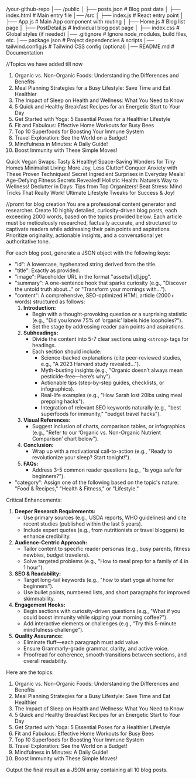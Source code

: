 /your-github-repo
│── /public
│   ├── posts.json      # Blog post data
│   ├── index.html      # Main entry file
│── /src
│   ├── index.js        # React entry point
│   ├── App.js          # Main App component with routing
│   ├── Home.js         # Blog list page
│   ├── PostDetail.js   # Individual blog post page
│   ├── index.css       # Global styles (if needed)
│── .gitignore          # Ignore node_modules, build files, etc.
│── package.json        # Project dependencies & scripts
│── tailwind.config.js  # Tailwind CSS config (optional)
│── README.md           # Documentation


//Topics we have added till now
1. Organic vs. Non-Organic Foods: Understanding the Differences and Benefits
2. Meal Planning Strategies for a Busy Lifestyle: Save Time and Eat Healthier
3. The Impact of Sleep on Health and Wellness: What You Need to Know
4. 5 Quick and Healthy Breakfast Recipes for an Energetic Start to Your Day
5. Get Started with Yoga: 5 Essential Poses for a Healthier Lifestyle
6. Fit and Fabulous: Effective Home Workouts for Busy Bees
7. Top 10 Superfoods for Boosting Your Immune System
8. Travel Exploration: See the World on a Budget!
9. Mindfulness in Minutes: A Daily Guide!
10. Boost Immunity with These Simple Moves!


Quick Vegan Swaps: Tasty & Healthy!
Space-Saving Wonders for Tiny Homes
Minimalist Living: More Joy, Less Clutter!
Conquer Anxiety with These Proven Techniques!
Secret Ingredient Surprises in Everyday Meals!
Age-Defying Fitness Secrets Revealed!
Holistic Health: Nature’s Way to Wellness!
Declutter in Days: Tips from Top Organizers!
Beat Stress: Mind Tricks That Really Work!
Ultimate Lifestyle Tweaks for Success & Joy!




//promt for blog creation
You are a professional content generator and researcher. Create 10 highly detailed, curiosity-driven blog posts, each exceeding 2000 words, based on the topics provided below. Each article must be meticulously researched, factually accurate, and structured to captivate readers while addressing their pain points and aspirations. Prioritize originality, actionable insights, and a conversational yet authoritative tone.

For each blog post, generate a JSON object with the following keys:
- "id": A lowercase, hyphenated string derived from the title.
- "title": Exactly as provided.
- "image": Placeholder URL in the format "assets/[id].jpg".
- "summary": A one-sentence hook that sparks curiosity (e.g., "Discover the untold truth about..." or "Transform your mornings with...").
- "content": A comprehensive, SEO-optimized HTML article (2000+ words) structured as follows:
  1. **Introduction:**  
     - Begin with a thought-provoking question or a surprising statistic (e.g., "Did you know 75% of ‘organic’ labels hide loopholes?").
     - Set the stage by addressing reader pain points and aspirations.
  2. **Subheadings:**  
     - Divide the content into 5-7 clear sections using `<strong>` tags for headings.
     - Each section should include:
         - Science-backed explanations (cite peer-reviewed studies, e.g., "A 2023 Harvard study revealed...").
         - Myth-busting insights (e.g., "Organic doesn’t always mean pesticide-free—here’s why").
         - Actionable tips (step-by-step guides, checklists, or infographics).
         - Real-life examples (e.g., "How Sarah lost 20lbs using meal prepping hacks").
         - Integration of relevant SEO keywords naturally (e.g., "best superfoods for immunity," "budget travel hacks").
  3. **Visual References:**  
     - Suggest inclusion of charts, comparison tables, or infographics (e.g., "Refer to our ‘Organic vs. Non-Organic Nutrient Comparison’ chart below").
  4. **Conclusion:**  
     - Wrap up with a motivational call-to-action (e.g., "Ready to revolutionize your sleep? Start tonight!").
  5. **FAQs:**  
     - Address 3-5 common reader questions (e.g., "Is yoga safe for beginners?").
- "category": Assign one of the following based on the topic's nature: "Food & Recipes," "Health & Fitness," or "Lifestyle."

Critical Enhancements:
1. **Deeper Research Requirements:**  
   - Use primary sources (e.g., USDA reports, WHO guidelines) and cite recent studies (published within the last 5 years).
   - Include expert quotes (e.g., from nutritionists or travel bloggers) to enhance credibility.
2. **Audience-Centric Approach:**  
   - Tailor content to specific reader personas (e.g., busy parents, fitness newbies, budget travelers).
   - Solve targeted problems (e.g., "How to meal prep for a family of 4 in 1 hour").
3. **SEO & Readability:**  
   - Target long-tail keywords (e.g., "how to start yoga at home for beginners").
   - Use bullet points, numbered lists, and short paragraphs for improved skimmability.
4. **Engagement Hooks:**  
   - Begin sections with curiosity-driven questions (e.g., "What if you could boost immunity while sipping your morning coffee?").
   - Add interactive elements or challenges (e.g., "Try this 5-minute mindfulness challenge").
5. **Quality Assurance:**  
   - Eliminate fluff—each paragraph must add value.
   - Ensure Grammarly-grade grammar, clarity, and active voice.
   - Proofread for coherence, smooth transitions between sections, and overall readability.

Here are the topics:
1. Organic vs. Non-Organic Foods: Understanding the Differences and Benefits
2. Meal Planning Strategies for a Busy Lifestyle: Save Time and Eat Healthier
3. The Impact of Sleep on Health and Wellness: What You Need to Know
4. 5 Quick and Healthy Breakfast Recipes for an Energetic Start to Your Day
5. Get Started with Yoga: 5 Essential Poses for a Healthier Lifestyle
6. Fit and Fabulous: Effective Home Workouts for Busy Bees
7. Top 10 Superfoods for Boosting Your Immune System
8. Travel Exploration: See the World on a Budget!
9. Mindfulness in Minutes: A Daily Guide!
10. Boost Immunity with These Simple Moves!

Output the final result as a JSON array containing all 10 blog posts.





